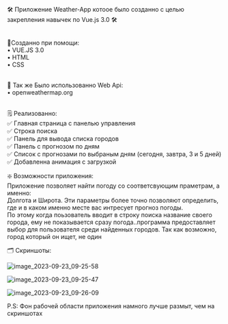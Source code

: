 <br>🛠 Приложение Weather-App котоое было созданно с целью закрепления навычек по Vue.js 3.0 🛠

<br>🧰Созданно при помощи:
<br>• VUE.JS 3.0
<br>• HTML 
<br>• CSS

<br>🔌 Так же Было использованно Web Api:
<br>• openweathermap.org

<br>🗒 Реализованно:
<br>✅ Главная страница с панелью управления
<br>✅ Строка поиска
<br>✅ Панель для вывода списка городов
<br>✅ Панель с прогнозом по дням
<br>✅ Список с прогнозами по выбраным дням (сегодня, завтра, 3 и 5 дней)
<br>✅ Добавленна анимация с загрузкой

❇️ Возможности приложения:
<br>Приложение позволяет найти погоду со соответсвующим праметрам, а именно:
<br>Долгота и Широта. Эти параметры более точно позволяют определить, где и в каком именно месте вас интресует прогноз погоды.
<br>По этому когда поьзователь вводит в строку поиска название своего города, ему не показывается сразу погода..программа предоставляет выбор для пользователя среди найденных городов. Так как возможно, город который он ищет, не один

🗂 Скриншоты:


![image_2023-09-23_09-25-58](https://github.com/CJmean4ik/Weather-App/assets/107434248/97c0f31e-8a36-40bf-bee0-f1d647bcb6a2)

![image_2023-09-23_09-25-47](https://github.com/CJmean4ik/Weather-App/assets/107434248/ef2ecdd8-ac89-4a2e-aa10-809a264e7c82)

![image_2023-09-23_09-26-09](https://github.com/CJmean4ik/Weather-App/assets/107434248/c50d6559-1240-4578-9145-2a2e259de286)

P.S: Фон рабочей области приложения намного лучше размыт, чем на скриншотах 
